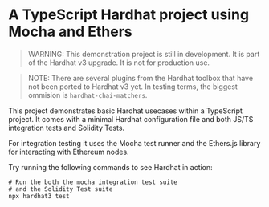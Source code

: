 # A TypeScript Hardhat project using Mocha and Ethers

> WARNING: This demonstration project is still in development. It is part of the Hardhat v3 upgrade. It is not for production use.

> NOTE: There are several plugins from the Hardhat toolbox that have not been ported to Hardhat v3 yet. In testing terms, the biggest ommision is `hardhat-chai-matchers`.

This project demonstrates basic Hardhat usecases within a TypeScript project. It comes with a minimal Hardhat configuration file and both JS/TS integration tests and Solidity Tests.

For integration testing it uses the Mocha test runner and the Ethers.js library for interacting with Ethereum nodes.

Try running the following commands to see Hardhat in action:

```shell
# Run the both the mocha integration test suite
# and the Solidity Test suite
npx hardhat3 test
```
